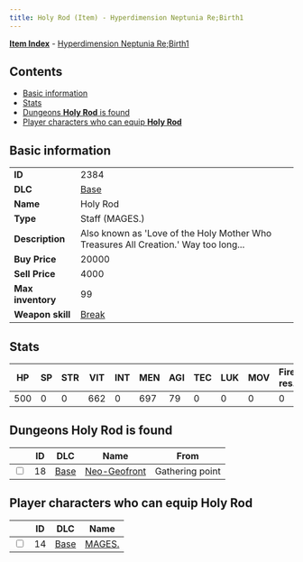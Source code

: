 ```yaml
---
title: Holy Rod (Item) - Hyperdimension Neptunia Re;Birth1
---
```


[**Item Index**](/neptunia/rb1/item/index.html) - [Hyperdimension Neptunia Re;Birth1](/neptunia/rb1)

## Contents

- [Basic information](#basic-information)
- [Stats](#stats)
- [Dungeons **Holy Rod** is found](#dungeons-holy-rod-is-found)
- [Player characters who can equip **Holy Rod**](#player-characters-who-can-equip-holy-rod)

## Basic information

|   |   |
| -- | -- |
| **ID** | 2384 |
| **DLC** | [Base](/neptunia/rb1/dlc/1-base.html) |
| **Name** | Holy Rod |
| **Type** | Staff (MAGES.) |
| **Description** | Also known as 'Love of the Holy Mother Who Treasures All Creation.' Way too long... |
| **Buy Price** | 20000 |
| **Sell Price** | 4000 |
| **Max inventory** | 99 |
| **Weapon skill** | [Break](/neptunia/rb1/skill/1-2803-break.html) |


## Stats

| HP | SP | STR | VIT | INT | MEN | AGI | TEC | LUK | MOV | Fire res. | Ice res. | Wind res. | Lightning res. |
| -- | -- | --- | --- | --- | --- | --- | --- | --- | --- | --------- | -------- | --------- | -------------- |
| 500 | 0 | 0 | 662 | 0 | 697 | 79 | 0 | 0 | 0 | 0 | 0 | 0 | 0 |


## Dungeons **Holy Rod** is found

|    | ID | DLC | Name | From |
| -- | -- | --- | ---- | ---- |
| <input type="checkbox" id="rb1-dungeon-1-18" class="trackbox" /> | 18 | [Base](/neptunia/rb1/dlc/1-base.html) | [Neo-Geofront](/neptunia/rb1/dungeon/1-18-neo-geofront.html) | Gathering point |


## Player characters who can equip **Holy Rod**

|    | ID | DLC | Name |
| -- | -- | --- | ---- |
| <input type="checkbox" id="rb1-player-1-14" class="trackbox" /> | 14 | [Base](/neptunia/rb1/dlc/1-base.html) | [MAGES.](/neptunia/rb1/player/1-14-mages.html) |
